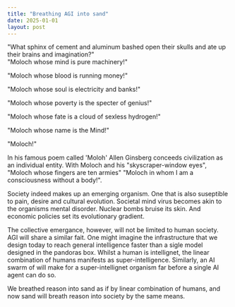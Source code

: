 ```yaml
---
title: "Breathing AGI into sand"
date: 2025-01-01
layout: post
---
```


"What sphinx of cement and aluminum bashed open their skulls and ate up their brains and imagination?"\
"Moloch whose mind is pure machinery!"

"Moloch whose blood is running money!" 

"Moloch whose soul is electricity and banks!"

"Moloch whose poverty is the specter of genius!"

"Moloch whose fate is a cloud of sexless hydrogen!"

"Moloch whose name is the Mind!"

"Moloch!"

In his famous poem called 'Moloh' Allen Ginsberg conceeds civilization as an individual entity. With Moloch and his "skyscraper-window eyes", "Moloch whose fingers are ten armies" "Moloch in whom I am a consciousness without a body!".

Society indeed makes up an emerging organism. One that is also suseptible to pain, desire and cultural evolution. Societal mind virus becomes akin to the organisms mental disorder. Nuclear bombs bruise its skin. And economic policies set its evolutionary gradient.

The collective emergance, however, will not be limited to human society. AGI will share a similar fait. One might imagine the infrastructure that we design today to reach general intelligence faster than a sigle model designed in the pandoras box. Whilst a human is intellignet, the linear combination of humans manifests as super-intelligence. Similarly, an AI swarm of will make for a super-intellignet organism far before a single AI agent can do so.

We breathed reason into sand as if by linear combination of humans, and now sand will breath reason into society by the same means.